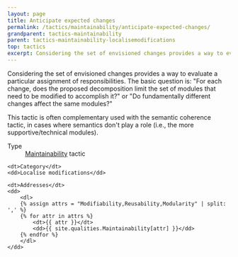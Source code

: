 ```yaml
---
layout: page
title: Anticipate expected changes
permalink: /tactics/maintainability/anticipate-expected-changes/
grandparent: tactics-maintainability
parent: tactics-maintainability-localisemodifications
top: tactics
excerpt: Considering the set of envisioned changes provides a way to evaluate a particular assignment of responsibilities.
---
```


Considering the set of envisioned changes provides a way to evaluate a particular assignment of responsibilities. The basic question is: "For each change, does
the proposed decomposition limit the set of modules that need to be modified to accomplish it?" or "Do fundamentally different changes affect the same modules?"

This tactic is often complementary used with the semantic coherence tactic, in cases where semantics don't play a role (i.e., the more supportive/technical
modules).

<dl>
    <dt>Type</dt>
    <dd><a href="{{ '/quality/maintainability/' | relative_url }}">Maintainability</a> tactic</dd>
    
    <dt>Category</dt>
    <dd>Localise modifications</dd>
    
    <dt>Addresses</dt>
    <dd>
        <dl>
        {% assign attrs = "Modifiability,Reusability,Modularity" | split: ',' %}
        {% for attr in attrs %}
            <dt>{{ attr }}</dt>
            <dd>{{ site.qualities.Maintainability[attr] }}</dd>
        {% endfor %}
        </dl>
    </dd>
</dl>
